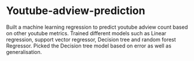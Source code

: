# Youtube-adview-prediction
Built a machine learning regression to predict youtube adview count based on other youtube metrics. Trained different models such as Linear regression, support vector regressor, Decision tree and random forest Regressor. Picked the Decision tree model based on error as well as generalisation. 
